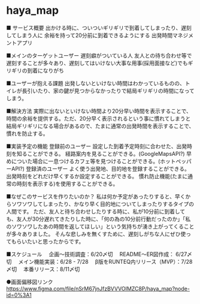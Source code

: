 # haya_map

■ サービス概要
出かける時に、ついついギリギリで到着してしまったり、遅刻してしまう人に
余裕を持って20分前に到着できるようにする
出発時間マネジメントアプリ

■メインのターゲットユーザー
遅刻癖がついている人
友人との待ち合わせ等で遅刻することが多々あり、遅刻してはいけない大事な用事(採用面接など)でもギリギリの到着になりがち

■ユーザーが抱える課題
出発しないといけない時間はわかっているものの、トイレが長引いたり、家の鍵が見つからなかったりで結局ギリギリの時間になってしまう。

■解決方法
実際に出ないといけない時間より20分早い時間を表示することで、時間の余裕を提供する。ただ、20分早く表示されるという事に慣れてしまうと結局ギリギリになる場合があるので、たまに通常の出発時間を表示することで、慣れを防止する。

■実装予定の機能
登録前のユーザー
  設定した到着予定時刻に合わせた、出発時刻を知ることができる。
  経路案内を見ることができる。(GoogleMapsAPI?)
  早めについた場合に一息つけるカフェ等を見つけることができる。(ホットペッパーAPI?)
登録済のユーザー
  よく使う出発地、目的地を登録することができる。
  出発時刻をどれだけ早くするか設定することができる。
  慣れ防止機能(たまに通常の時刻を表示する)を使用することができる。

■なぜこのサービスを作りたいのか？
私は何か予定があったりすると、早くからソワソワしてしまったり、かなり早く目的地についてしまったりするタイプの人間です。
ただ、友人と待ち合わせしたりする時に、私が10分前に到着しても、友人が30分遅れてきたりした時に、「何の為の10分前行動だったのか」「私のソワソワしたあの時間を返してほしい」という気持ちが湧き上がってくることが多々ありました。
そんな悲しみを無くすために、遅刻しがちな人にぜひ使ってもらいたいと思ったからです。

■スケジュール
　企画〜技術調査：6/20〆切
　README〜ER図作成： 6/27〆切
　メイン機能実装：6/28 - 7/28
　β版をRUNTEQ内リリース（MVP）：7/28〆切
　本番リリース：8/11〆切

●画面偏移図リンク
 https://www.figma.com/file/nSrM67jnJfzBVVVOIMZC8P/haya_map?node-id=0%3A1